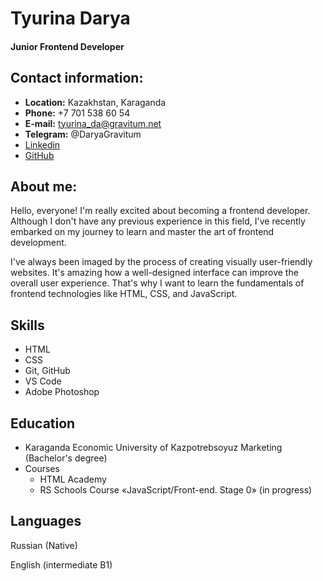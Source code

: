 # Tyurina Darya
#### Junior Frontend Developer

## **Contact information:**

* **Location:** Kazakhstan, Karaganda
* **Phone:** +7 701 538 60 54
* **E-mail:** tyurina_da@gravitum.net
* **Telegram:** @DaryaGravitum
* [Linkedin](https://www.linkedin.com/feed/?trk=onboarding-landing)
* [GitHub](https://github.com/tyurinaDA)

## **About me:** 
Hello, everyone! I'm really excited about becoming a frontend developer. Although I don't have any previous experience in this field, I've recently embarked on my journey to learn and master the art of frontend development.

I've always been imaged by the process of creating visually user-friendly websites. It's amazing how a well-designed interface can improve the overall user experience. That's why  I want to learn the fundamentals of frontend technologies like HTML, CSS, and JavaScript.

## **Skills**
* HTML
* CSS
* Git, GitHub
* VS Code
* Adobe Photoshop

## **Education**
* Karaganda Economic University of Kazpotrebsoyuz
Marketing (Bachelor's degree)
* Courses
    * HTML Academy
    * RS Schools Course «JavaScript/Front-end. Stage 0» (in progress)

## **Languages**
Russian (Native)


English (intermediate B1)

